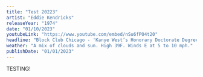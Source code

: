 ```yaml
---
title: "Test 20223"
artist: "Eddie Kendricks"
releaseYear: "1974"
date: "01/10/2023"
youtubeLink: "https://www.youtube.com/embed/nSu6fPO4t20"
headline: "Block Club Chicago - 'Kanye West’s Honorary Doctorate Degree Rescinded By School Of Art Institute Of Chicago'"
weather: "A mix of clouds and sun. High 39F. Winds E at 5 to 10 mph."
publishDate: "01/01/2023"
---
```


TESTING!
